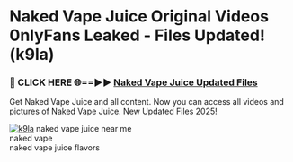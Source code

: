 # Naked Vape Juice Original Videos 0nlyFans Leaked - Files Updated! (k9la)

<h3>🔴 CLICK HERE 🌐==►► <a href="https://tinyurl.com/yckcrads" rel="nofollow">Naked Vape Juice Updated Files</a></h3>

Get Naked Vape Juice and all content. Now you can access all videos and pictures of Naked Vape Juice. New Updated Files 2025!

[![k9la](https://i.imgur.com/hpKpOFt.gif)](https://tinyurl.com/yckcrads)
naked vape juice near me<br>
naked vape<br>
naked vape juice flavors